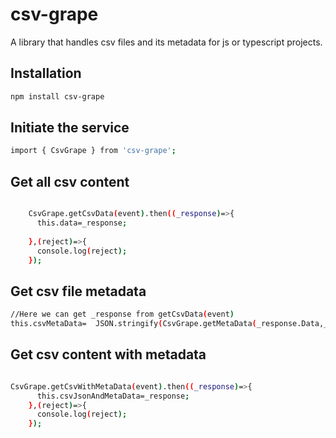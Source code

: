 # csv-grape

A library that handles csv files and its metadata for js or typescript projects.

## Installation

```bash
npm install csv-grape

```




## Initiate the service

```bash
import { CsvGrape } from 'csv-grape';

```

## Get all csv content

```bash

    CsvGrape.getCsvData(event).then((_response)=>{
      this.data=_response;
      
    },(reject)=>{
      console.log(reject);
    });

```
##  Get csv file metadata

```bash
//Here we can get _response from getCsvData(event)
this.csvMetaData=  JSON.stringify(CsvGrape.getMetaData(_response.Data,_response.Headers));

```
##  Get csv content with metadata

```bash

CsvGrape.getCsvWithMetaData(event).then((_response)=>{
      this.csvJsonAndMetaData=_response;
    },(reject)=>{
      console.log(reject);
    });

```

